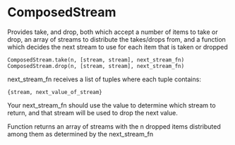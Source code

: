 ComposedStream
==============

Provides take, and drop, both which accept a number of items to
take or drop, an array of streams to distribute the takes/drops from,
and a function which decides the next stream to use for each item that
is taken or dropped

```
ComposedStream.take(n, [stream, stream], next_stream_fn)
ComposedStream.drop(n, [stream, stream], next_stream_fn)
```

next\_stream\_fn receives a list of tuples where each tuple contains:

```
{stream, next_value_of_stream}
```

Your next\_stream\_fn should use the value to determine which stream
to return, and that stream will be used to drop the next value.

Function returns an array of streams with the n dropped items distributed
among them as determined by the next\_stream\_fn

